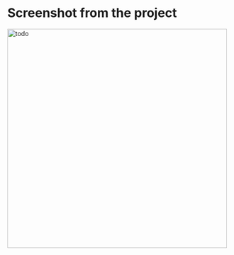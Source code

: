 # Screenshot from the project


<img width="495" alt="todo" src="https://user-images.githubusercontent.com/109358124/200293211-35b30fab-878e-4b05-94aa-85dbaab7f647.png">

